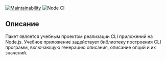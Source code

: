 [![Maintainability](https://api.codeclimate.com/v1/badges/ee6031cc3d97053e9573/maintainability)](https://codeclimate.com/github/KalyakinAG/frontend-project-lvl2/maintainability)
![Node CI](https://github.com/KalyakinAG/frontend-project-lvl2/workflows/Node%20CI/badge.svg)

## Описание

Пакет является учебным проектом реализации CLI приложений на Node.js. Учебное приложение задействует библиотеку построения CLI программ, включающую генерацию описания, описание опций и их значений.
